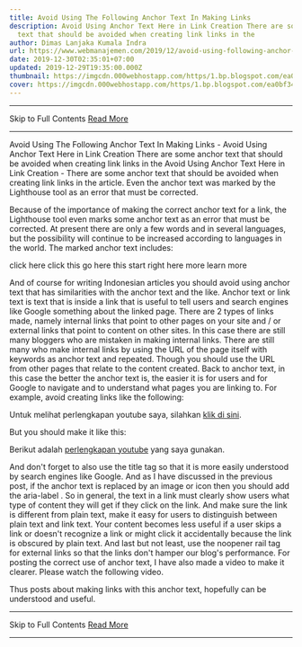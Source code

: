```yaml
---
title: Avoid Using The Following Anchor Text In Making Links
description: Avoid Using Anchor Text Here in Link Creation There are some anchor
  text that should be avoided when creating link links in the
author: Dimas Lanjaka Kumala Indra
url: https://www.webmanajemen.com/2019/12/avoid-using-following-anchor-text-in.html
date: 2019-12-30T02:35:01+07:00
updated: 2019-12-29T19:35:00.000Z
thumbnail: https://imgcdn.000webhostapp.com/https/1.bp.blogspot.com/ea0bf3421fc2572e64bac7d937113a5b.jpeg
cover: https://imgcdn.000webhostapp.com/https/1.bp.blogspot.com/ea0bf3421fc2572e64bac7d937113a5b.jpeg
---
```


<hr/> Skip to Full Contents <a href="https://www.webmanajemen.com/2019/12/avoid-using-following-anchor-text-in.html" rel="follow" class="button" id="read-more">Read More</a> <hr/> Avoid Using The Following Anchor Text In Making Links - Avoid Using Anchor Text Here in Link Creation There are some anchor text that should be avoided when creating link links in the Avoid Using Anchor Text Here in Link Creation - There are some anchor text that should be avoided when creating link links in the article.  Even the anchor text was marked by the Lighthouse tool as an error that must be corrected. 

  Because of the importance of making the correct anchor text for a link, the Lighthouse tool even marks some anchor text as an error that must be corrected.  At present there are only a few words and in several languages, but the possibility will continue to be increased according to languages ​​in the world. 
  The marked anchor text includes: 

  click here 
  click this 
  go 
  here 
  this 
  start 
  right here 
  more 
  learn more 

  And of course for writing Indonesian articles you should avoid using anchor text that has similarities with the anchor text and the like. 
  Anchor text or link text is text that is inside a link that is useful to tell users and search engines like Google something about the linked page. 
  There are 2 types of links made, namely internal links that point to other pages on your site and / or external links that point to content on other sites. 
  In this case there are still many bloggers who are mistaken in making internal links.  There are still many who make internal links by using the URL of the page itself with keywords as anchor text and repeated.  Though you should use the URL from other pages that relate to the content created. 
  Back to anchor text, in this case the better the anchor text is, the easier it is for users and for Google to navigate and to understand what pages you are linking to. 
  For example, avoid creating links like the following: 
  <p>Untuk melihat perlengkapan youtube saya, silahkan <a href="#">klik di sini</a>.</p> 
  But you should make it like this: 
  <p>Berikut adalah <a href="#" title="perlengkapan youtube">perlengkapan youtube</a> yang saya gunakan.</p> 
  And don't forget to also use the title tag so that it is more easily understood by search engines like Google. 
  And as I have discussed in the previous post, if the anchor text is replaced by an image or icon then you should add the aria-label . 
  So in general, the text in a link must clearly show users what type of content they will get if they click on the link. 
  And make sure the link is different from plain text, make it easy for users to distinguish between plain text and link text.  Your content becomes less useful if a user skips a link or doesn't recognize a link or might click it accidentally because the link is obscured by plain text. 
  And last but not least, use the noopener rail tag for external links so that the links don't hamper our blog's performance. 
  For posting the correct use of anchor text, I have also made a video to make it clearer.  Please watch the following video. 

  Thus posts about making links with this anchor text, hopefully can be understood and useful. <hr/> Skip to Full Contents <a href="https://www.webmanajemen.com/2019/12/avoid-using-following-anchor-text-in.html" rel="follow" class="button" id="read-more">Read More</a> <hr/>
